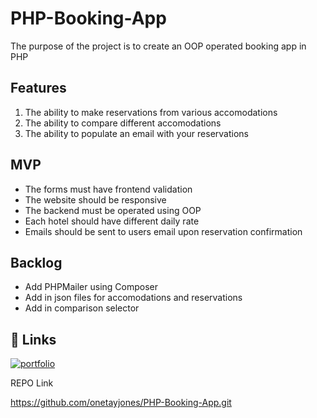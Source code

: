 # PHP-Booking-App

The purpose of the project is to create an OOP operated booking app in PHP

## Features

   1. The ability to make reservations from various accomodations 
   2. The ability to compare different accomodations
   3. The ability to populate an email with your reservations 
    
## MVP
  
   * The forms must have frontend validation 
   * The website should be responsive
   * The backend must be operated using OOP
   * Each hotel should have different daily rate
   * Emails should be sent to users email upon reservation confirmation

## Backlog
   * Add PHPMailer using Composer 
   * Add in json files for accomodations and reservations 
   * Add in comparison selector 
 
## 🔗 Links
[![portfolio](https://img.shields.io/badge/my_portfolio-000?style=for-the-badge&logo=ko-fi&logoColor=white)](https://tay-joness-portfolio-project.webflow.io/)

REPO Link

https://github.com/onetayjones/PHP-Booking-App.git

